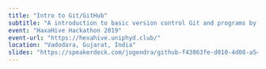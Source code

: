 ```yaml
---
title: "Intro to Git/GitHub"
subtitle: "A introduction to basic version control Git and programs by GitHub"
event: "HaxaHive Hackathon 2019"
event-url: "https://hexahive.uniphyd.club/"
location: "Vadodara, Gujarat, India"
slides: "https://speakerdeck.com/jogendra/github-f43863fe-d010-4d08-a54f-35407a9e024e"
---
```


